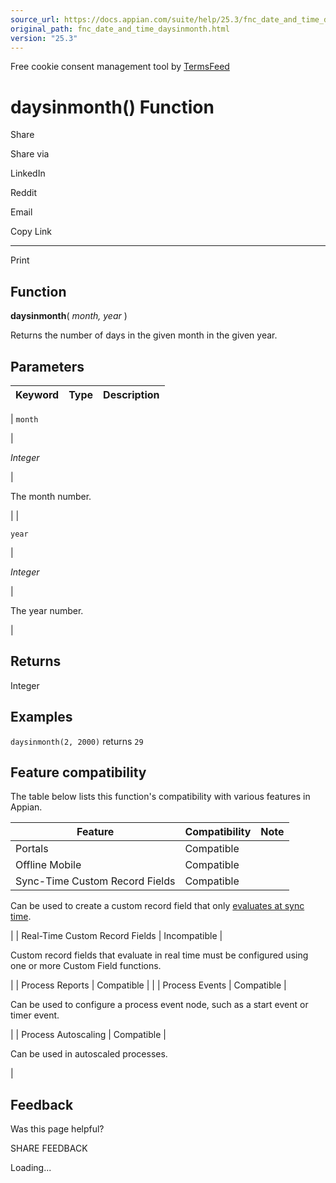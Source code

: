 ```yaml
---
source_url: https://docs.appian.com/suite/help/25.3/fnc_date_and_time_daysinmonth.html
original_path: fnc_date_and_time_daysinmonth.html
version: "25.3"
---
```


Free cookie consent management tool by [TermsFeed](https://www.termsfeed.com/)

# daysinmonth() Function

Share

Share via

LinkedIn

Reddit

Email

Copy Link

* * *

Print

## Function

**daysinmonth**( _month, year_ )

Returns the number of days in the given month in the given year.

## Parameters

| Keyword | Type | Description |
| --- | --- | --- |
|
`month`

 |

_Integer_

 |

The month number.

 |
|

`year`

 |

_Integer_

 |

The year number.

 |

## Returns

Integer

## Examples

`daysinmonth(2, 2000)` returns `29`

## Feature compatibility

The table below lists this function's compatibility with various features in Appian.

| Feature | Compatibility | Note |
| --- | --- | --- |
| Portals | Compatible |  |
| Offline Mobile | Compatible |  |
| Sync-Time Custom Record Fields | Compatible |
Can be used to create a custom record field that only [evaluates at sync time](custom-record-fields.html#prodlink-sync-time-evaluations).

 |
| Real-Time Custom Record Fields | Incompatible |

Custom record fields that evaluate in real time must be configured using one or more Custom Field functions.

 |
| Process Reports | Compatible |  |
| Process Events | Compatible |

Can be used to configure a process event node, such as a start event or timer event.

 |
| Process Autoscaling | Compatible |

Can be used in autoscaled processes.

 |

## Feedback

Was this page helpful?

SHARE FEEDBACK

Loading...